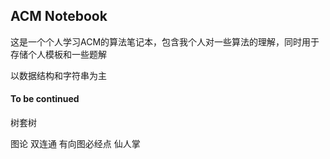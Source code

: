 ## ACM Notebook
这是一个个人学习ACM的算法笔记本，包含我个人对一些算法的理解，同时用于存储个人模板和一些题解

以数据结构和字符串为主





#### To be continued

树套树

图论 双连通 有向图必经点 仙人掌

